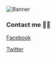![Banner](https://scontent.fhan5-6.fna.fbcdn.net/v/t1.0-9/fr/cp0/e15/q65/119590664_197910181692098_7363433668947382115_o.jpg?_nc_cat=107&_nc_sid=2d5d41&_nc_ohc=pnczAClhNSEAX9tVe8N&_nc_ht=scontent.fhan5-6.fna&tp=14&oh=b65d8a0da371374d2a6d177b4c45bb5e&oe=5F84AAE2)
### Contact me 📱📱
[Facebook](https://www.facebook.com/profile.php?id=100004663422919)

[Twitter](https://mobile.twitter.com/noriko4220)




<!--
**Noriko4220/Noriko4220** is a ✨ _special_ ✨ repository because its `README.md` (this file) appears on your GitHub profile.

Here are some ideas to get you started:

- 🔭 I’m currently working on ...
- 🌱 I’m currently learning ...
- 👯 I’m looking to collaborate on ...
- 🤔 I’m looking for help with ...
- 💬 Ask me about ...
- 📫 How to reach me: ...
- 😄 Pronouns: ...
- ⚡ Fun fact: ...
-->

